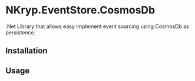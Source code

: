 # NKryp.EventStore.CosmosDb

.Net Library that allows easy implement event sourcing using CosmosDb as persistence.



## Installation

## Usage






